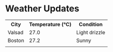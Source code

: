 # Weather Updates

<!-- WEATHER-UPDATE-START -->
<table><tr><th>City</th><th>Temperature (°C)</th><th>Condition</th></tr><tr><td>Valsad</td><td>27.0</td><td>Light drizzle</td></tr><tr><td>Boston</td><td>27.2</td><td>Sunny</td></tr><tr><td></td><td></td><td></td></tr></table>
<!-- WEATHER-UPDATE-END -->
